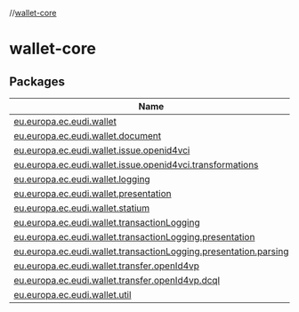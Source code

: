 //[wallet-core](index.md)

# wallet-core

## Packages

| Name |
|---|
| [eu.europa.ec.eudi.wallet](wallet-core/eu.europa.ec.eudi.wallet/index.md) |
| [eu.europa.ec.eudi.wallet.document](wallet-core/eu.europa.ec.eudi.wallet.document/index.md) |
| [eu.europa.ec.eudi.wallet.issue.openid4vci](wallet-core/eu.europa.ec.eudi.wallet.issue.openid4vci/index.md) |
| [eu.europa.ec.eudi.wallet.issue.openid4vci.transformations](wallet-core/eu.europa.ec.eudi.wallet.issue.openid4vci.transformations/index.md) |
| [eu.europa.ec.eudi.wallet.logging](wallet-core/eu.europa.ec.eudi.wallet.logging/index.md) |
| [eu.europa.ec.eudi.wallet.presentation](wallet-core/eu.europa.ec.eudi.wallet.presentation/index.md) |
| [eu.europa.ec.eudi.wallet.statium](wallet-core/eu.europa.ec.eudi.wallet.statium/index.md) |
| [eu.europa.ec.eudi.wallet.transactionLogging](wallet-core/eu.europa.ec.eudi.wallet.transactionLogging/index.md) |
| [eu.europa.ec.eudi.wallet.transactionLogging.presentation](wallet-core/eu.europa.ec.eudi.wallet.transactionLogging.presentation/index.md) |
| [eu.europa.ec.eudi.wallet.transactionLogging.presentation.parsing](wallet-core/eu.europa.ec.eudi.wallet.transactionLogging.presentation.parsing/index.md) |
| [eu.europa.ec.eudi.wallet.transfer.openId4vp](wallet-core/eu.europa.ec.eudi.wallet.transfer.openId4vp/index.md) |
| [eu.europa.ec.eudi.wallet.transfer.openId4vp.dcql](wallet-core/eu.europa.ec.eudi.wallet.transfer.openId4vp.dcql/index.md) |
| [eu.europa.ec.eudi.wallet.util](wallet-core/eu.europa.ec.eudi.wallet.util/index.md) |
